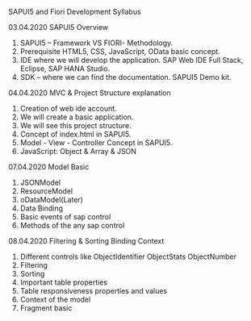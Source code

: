 SAPUI5 and Fiori Development Syllabus

03.04.2020  SAPUI5 Overview
1.	SAPUI5 – Framework VS FIORI- Methodology.
2.	Prerequisite HTML5, CSS, JavaScript, OData basic concept.
3.	IDE where we will develop the application. SAP Web IDE Full Stack, Eclipse, SAP HANA Studio.
4.	SDK – where we can find the documentation. SAPUI5 Demo kit.

04.04.2020 MVC & Project Structure explanation 
1.	Creation of web ide account.
2.	We will create a basic application.
3.	We will see this project structure.
4.	Concept of index.html in SAPUI5.
5.	Model - View - Controller Concept in SAPUI5.
6.	JavaScript: Object & Array & JSON

07.04.2020 Model Basic
1.	JSONModel
2.	ResourceModel
3.	oDataModel(Later)
4.	Data Binding
5.	Basic events of sap control
6.	Methods of the any sap control

08.04.2020 Filtering & Sorting Binding Context
1.	Different controls like ObjectIdentifier ObjectStats ObjectNumber
2.	Filtering
3.	Sorting
4.	Important table properties
5.	Table responsiveness properties and values
6.	Context of the model
7.	Fragment basic



